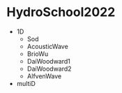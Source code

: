 # HydroSchool2022
- 1D
  - Sod
  - AcousticWave
  - BrioWu
  - DaiWoodward1
  - DaiWoodward2
  - AlfvenWave
- multiD
